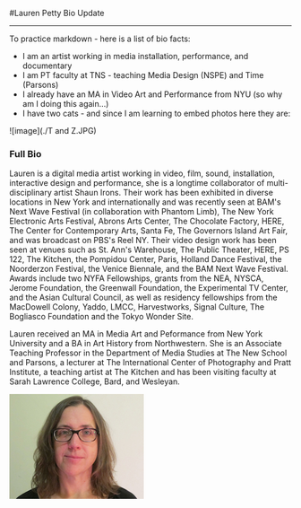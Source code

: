 #Lauren Petty Bio Update

-------

To practice markdown - here is a list of bio facts:

* I am an artist working in media installation, performance, and documentary
* I am PT faculty at TNS - teaching Media Design (NSPE) and Time (Parsons)
* I already have an MA in Video Art and Performance from NYU (so why am I doing this again...)
* I have two cats - and since I am learning to embed photos here they are: 
 
![image](./T and Z.JPG)

### Full Bio
Lauren is a digital media artist working in video, film, sound, installation, interactive design and performance, she is a longtime collaborator of multi-disciplinary artist Shaun Irons. Their work has been exhibited in diverse locations in New York and internationally and was recently seen at BAM's Next Wave Festival (in collaboration with Phantom Limb), The New York Electronic Arts Festival, Abrons Arts Center, The Chocolate Factory, HERE, The Center for Contemporary Arts, Santa Fe, The Governors Island Art Fair, and was broadcast on PBS's Reel NY. Their video design work has been seen at venues such as St. Ann's Warehouse, The Public Theater, HERE, PS 122, The Kitchen, the Pompidou Center, Paris, Holland Dance Festival, the Noorderzon Festival, the Venice Biennale, and the BAM Next Wave Festival. Awards include two NYFA Fellowships, grants from the NEA, NYSCA, Jerome Foundation, the Greenwall Foundation, the Experimental TV Center, and the Asian Cultural Council, as well as residency fellowships from the MacDowell Colony, Yaddo, LMCC, Harvestworks, Signal Culture, The Bogliasco Foundation and the Tokyo Wonder Site.

Lauren received an MA in Media Art and Peformance from New York University and a BA in Art History from Northwestern. She is an Associate Teaching Professor in the Department of Media Studies at The New School and Parsons, a lecturer at The International Center of Photography and Pratt Institute, a teaching artist at The Kitchen and has been visiting faculty  at Sarah Lawrence College, Bard, and Wesleyan.



![image](./PETTY_180p.jpg)
